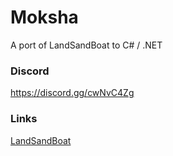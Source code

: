 # Moksha
A port of LandSandBoat to C# / .NET

### Discord
https://discord.gg/cwNvC4Zg

### Links
[LandSandBoat](https://github.com/LandSandBoat/server)
